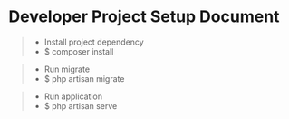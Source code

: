 # Developer Project Setup Document


> - Install project dependency
> - $ composer install

> - Run migrate
> - $ php artisan migrate

> - Run application
> - $ php artisan serve

